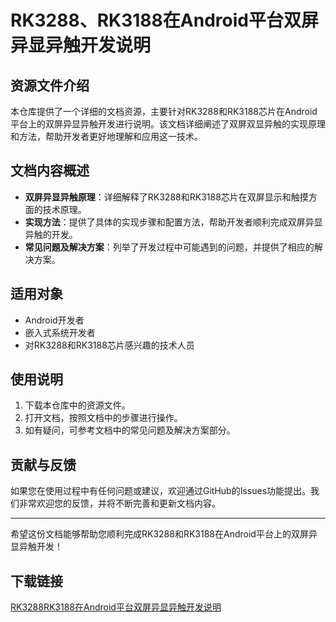 # RK3288、RK3188在Android平台双屏异显异触开发说明

## 资源文件介绍

本仓库提供了一个详细的文档资源，主要针对RK3288和RK3188芯片在Android平台上的双屏异显异触开发进行说明。该文档详细阐述了双屏双显异触的实现原理和方法，帮助开发者更好地理解和应用这一技术。

## 文档内容概述

- **双屏异显异触原理**：详细解释了RK3288和RK3188芯片在双屏显示和触摸方面的技术原理。
- **实现方法**：提供了具体的实现步骤和配置方法，帮助开发者顺利完成双屏异显异触的开发。
- **常见问题及解决方案**：列举了开发过程中可能遇到的问题，并提供了相应的解决方案。

## 适用对象

- Android开发者
- 嵌入式系统开发者
- 对RK3288和RK3188芯片感兴趣的技术人员

## 使用说明

1. 下载本仓库中的资源文件。
2. 打开文档，按照文档中的步骤进行操作。
3. 如有疑问，可参考文档中的常见问题及解决方案部分。

## 贡献与反馈

如果您在使用过程中有任何问题或建议，欢迎通过GitHub的Issues功能提出。我们非常欢迎您的反馈，并将不断完善和更新文档内容。

---

希望这份文档能够帮助您顺利完成RK3288和RK3188在Android平台上的双屏异显异触开发！

## 下载链接

[RK3288RK3188在Android平台双屏异显异触开发说明](https://pan.quark.cn/s/cb16a85fd4fc)